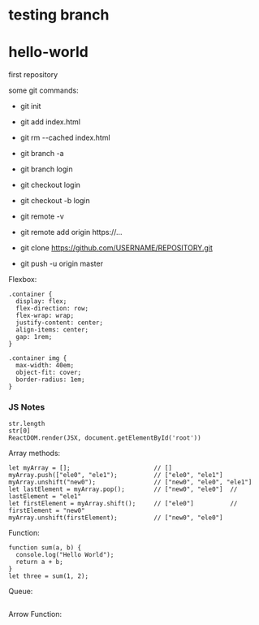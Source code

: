 # testing branch

# hello-world
first repository

some git commands:
* git init
* git add index.html
* git rm --cached index.html

* git branch -a
* git branch login
* git checkout login

* git checkout -b login

* git remote -v
* git remote add origin https://...
* git clone https://github.com/USERNAME/REPOSITORY.git
* git push -u origin master

Flexbox:
```
.container {
  display: flex;
  flex-direction: row;
  flex-wrap: wrap;
  justify-content: center;
  align-items: center;
  gap: 1rem;
}
```

```
.container img {
  max-width: 40em;
  object-fit: cover;
  border-radius: 1em;
}
```

### JS Notes
```
str.length
str[0]
ReactDOM.render(JSX, document.getElementById('root'))
```
Array methods:
```
let myArray = [];                       // []
myArray.push(["ele0", "ele1");          // ["ele0", "ele1"]
myArray.unshift("new0");                // ["new0", "ele0", "ele1"]
let lastElement = myArray.pop();        // ["new0", "ele0"]  // lastElement = "ele1"
let firstElement = myArray.shift();     // ["ele0"]          // firstElement = "new0"
myArray.unshift(firstElement);          // ["new0", "ele0"]
```
Function:
```
function sum(a, b) {
  console.log("Hello World");
  return a + b;
}
let three = sum(1, 2);  
```
Queue:
```

```
Arrow Function:
```
```
